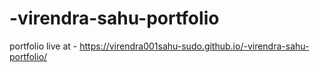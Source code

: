 # -virendra-sahu-portfolio
portfolio
 live at - https://virendra001sahu-sudo.github.io/-virendra-sahu-portfolio/
